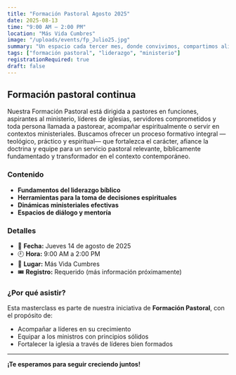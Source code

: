```yaml
---
title: "Formación Pastoral Agosto 2025"
date: 2025-08-13
time: "9:00 AM – 2:00 PM"
location: "Más Vida Cumbres"
image: "/uploads/events/fp_Julio25.jpg"
summary: "Un espacio cada tercer mes, donde convivimos, compartimos alimentos y recibimos enseñanzas bíblicas y estratégicas y nos renovamos para continuar con nuestras responsabilidades."
tags: ["formación pastoral", "liderazgo", "ministerio"]
registrationRequired: true
draft: false
---
```


## Formación pastoral continua

Nuestra Formación Pastoral está dirigida a pastores en funciones, aspirantes al ministerio, líderes de iglesias, servidores comprometidos y toda persona llamada a pastorear, acompañar espiritualmente o servir en contextos ministeriales. Buscamos ofrecer un proceso formativo integral —teológico, práctico y espiritual— que fortalezca el carácter, afiance la doctrina y equipe para un servicio pastoral relevante, bíblicamente fundamentado y transformador en el contexto contemporáneo.

### Contenido

- **Fundamentos del liderazgo bíblico**
- **Herramientas para la toma de decisiones espirituales**
- **Dinámicas ministeriales efectivas**
- **Espacios de diálogo y mentoría**

### Detalles

- 📅 **Fecha:** Jueves 14 de agosto de 2025  
- 🕘 **Hora:** 9:00 AM a 2:00 PM  
- 📍 **Lugar:** Más Vida Cumbres  
- 🎟️ **Registro:** Requerido (más información próximamente)

### ¿Por qué asistir?

Esta masterclass es parte de nuestra iniciativa de **Formación Pastoral**, con el propósito de:

- Acompañar a líderes en su crecimiento  
- Equipar a los ministros con principios sólidos  
- Fortalecer la iglesia a través de líderes bien formados  

---

**¡Te esperamos para seguir creciendo juntos!**
